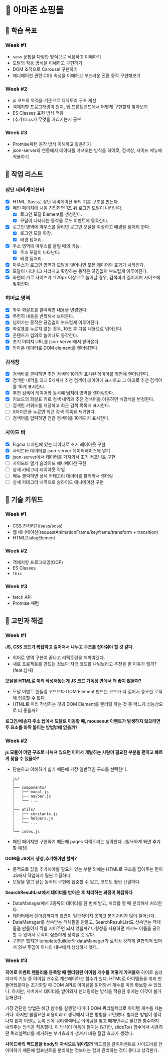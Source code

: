 # 🛒 아마존 쇼핑몰
## 🎯 학습 목표

### Week #1
- sass 문법을 다양한 방식으로 적용하고 이해하기
- 모달의 작동 방식을 이해하고 구현하기
- DOM 조작으로 Carousel 구현하기
- 애니메이션 관련 CSS 속성을 이해하고 부드러운 전환 동작 구현해보기

### Week #2
- js 코드의 목적을 기준으로 디렉토리 구조 개선
- 객체지향 프로그래밍이 뭔지, 웹 프론트엔드에서 어떻게 구현할지 찾아보기
- ES Classes 표현 방식 적용
- (추가)`this`가 무엇을 가리키는지 공부

### Week #3
- Promise패턴 동작 방식 이해하고 활용하기
- json-server와 연동해서 데이터를 가져오는 방식을 히어로, 검색창, 사이드 메뉴에 적용하기

## 🔨 작업 리스트

### **상단 네비게이션바**
- [x] HTML, Sass로 상단 네비게이션 바의 기본 구조를 만든다.
- [x] 메인 페이지에 처음 진입하면 1초 뒤 로그인 모달이 나타난다.
  - [x] 로그인 모달 Element를 생성한다.
  - [x] 모달이 나타나는 동작을 로드 이벤트에 등록한다.
- [x] 로그인 영역에 마우스를 올리면 로그인 모달을 확장하고 배경을 딤처리 한다.
  - [x] 로그인 모달 확장.
  - [x] 배경 딤처리.
- [x] 주소 영역에 마우스를 올릴 때의 기능.
  - [x] 주소 모달이 나타난다.
  - [x] 배경 딤처리.
- [x] 마우스가 로그인 영역과 모달을 벗어나면 모든 레이어와 효과가 사라진다.
- [x] 모달이 나타나고 사라지고 확장하는 동작은 끊김없이 부드럽게 이루어진다.
- [x] 화면의 가로 사이즈가 1120px 이상으로 늘어날 경우, 검색바가 길어지며 사이즈에 맞춰진다.

### **히어로 영역**
- [x] 좌우 화살표를 클릭하면 내용을 변경한다.
- [x] 무한히 내용을 반복해서 보여준다.
- [x] 넘어가는 동작은 끊김없이 부드럽게 이루어진다.
- [x] 화살표를 누르지 않는 경우, 10초 후 다음 내용으로 넘어간다.
- [x] 콘텐츠가 임의로 늘어나도 동작한다.
- [x] 초기 이미지 URL를 json-server에서 받아온다.
- [x] 받아온 데이터로 DOM element를 렌더링한다.

### **검색창**
- [x] 검색바를 클릭하면 추천 검색어 10개가 표시된 레이어를 화면에 렌더링한다.
- [x] 검색한 내역을 최대 5개까지 추천 검색어 레이어에 표시하고 그 아래로 추천 검색어를 10개 표시한다.
- [x] 추천 검색어 레이어와 동시에 딤처리 영역을 렌더링한다.
- [x] 키보드의 화살표 키로 검색 내역과 추천 검색어를 이동하면 배경색을 변경한다.
- [ ] 검색한 키워드를 저장하고 최근 검색 목록에 표시한다.
- [ ] X아이콘을 누르면 최근 검색 목록을 제거한다.
- [ ] 검색어를 입력하면 연관 검색어를 10개까지 표시한다.

### **사이드 바**
- [x] Figma 디자인에 있는 데이터로 초기 레이아웃 구현
- [x] 사이드바 데이터를 json-server 데이터베이스에 넣기
- [x] json-server에서 데이터를 가져와서 초기 컴포넌트 구현
- [ ] 사이드바 열기 슬라이드 애니메이션 구현
- [ ] 상세 카테고리 레이아웃 작업
- [ ] 메뉴 클릭하면 상세 카테고리 데이터를 불러와서 렌더링
- [ ] 상세 카테고리 내역으로 슬라이드 애니메이션 구현

## 🔑 기술 키워드

### Week #1
- CSS 전처리기(sass/scss)
- 웹 애니메이션(requestAnimationFrame/keyframe/transform + transition)
- HTMLDialogElement

### Week #2
- 객체지향 프로그래밍(OOP)
- ES Classes
- `this`

### Week #3
- fetch API
- Promise 패턴

## 🎊 고민과 해결

### Week #1
**JS, CSS 코드가 복잡하고 길어져서 나누고 구조를 잡아줘야 할 것 같다.**
- 히어로 영역 구현이 끝나고 리팩토링을 해봐야겠다.
- 새로 프로젝트를 만드는 것보다 지금 코드를 나눠보라고 추천을 한 이유가 뭘까?(feat.남세)

**모달을 HTML로 미리 작성해놓는게 JS 코드 가독성 면에서 더 좋지 않을까?**
- 모달 이벤트 핸들링 코드보다 DOM Element 만드는 코드가 더 길어서 중요한 로직에 집중할 수 없다.
- HTML로 미리 작성하는 것과 DOM Element를 렌더링 하는 것 중 어느게 성능상으로 더 좋을까?

**로그인/배송지 주소 탭에서 모달로 이동할 때, mouseout 이벤트가 발생하지 않으려면 두 요소를 바짝 붙이는 방법밖에 없을까?**

### Week #2
**js 모듈이 어떤 구조로 나눠져 있으면 이어서 개발하는 사람이 필요한 부분을 편하고 빠르게 찾을 수 있을까?**
- 단순하고 이해하기 쉽기 때문에 가장 일반적인 구조를 선택한다.
  ```
  js/
  │
  ├── components/
  │   ├── modal.js
  │   ├── navbar.js
  │   └── ...
  │
  ├── utils/
  │   ├── constants.js
  │   ├── helpers.js
  │   └── ...
  │
  └── index.js
  ```
- 메인 페이지만 구현하기 때문에 pages 디렉토리는 생략한다. (필요하게 되면 추가할 예정)

**DOM을 JS에서 생성,추가해야만 할까?**
- 동적으로 값을 추가해야할 필요가 있는 부분 외에는 HTML로 구조를 잡아주는 편이 JS에서 작업하기 훨씬 수월하다.
- 모달을 열고 닫는 동작의 구현에 집중할 수 있고, 코드도 훨씬 간결하다.

**SearchResultList에서 데이터를 받아온 후 처리하는 과정이 복잡하다**
- DataManager에서 2종류의 데이터를 한 번에 받고, 처리를 할 때 분리해서 처리한다.
- 데이터에서 렌더링까지의 흐름이 일관적이지 못하고 분기처리가 많이 일어난다.
- DataManager를 상속받는 객체들을 만들고, SearchResultList도 상속받는 객체들을 만들어서 짝을 지어주면 되지 않을까? 다형성을 사용하면 메서드 이름을 공유할 수 있어서 로직이 심플하게 정리될 것 같다.
- 구현은 했지만 templateBuilder와 dataManager가 로직상 강하게 결합되어 있어서 외부 주입이 아니라 내부에서 생성하게 했다.

### Week #3
**히어로 이벤트 핸들러를 등록할 때 렌더링된 아이템 개수를 어떻게 가져올까**
히어로 슬라이더의 기능 중 아이템 개수로 계산해야하는 함수가 있다. HTML로 아이템들을 미리 만들어뒀을때는 초기화할 때 DOM API로 아이템을 읽어와서 개수를 미리 확보할 수 있었다. 하지만, 서버에서 데이터를 받아와서 렌더링하는 방식을 적용한 후에는 이것이 불가능해졌다.

가장 간단한 방법은 해당 함수를 실행할 때마다 DOM 쿼리셀렉터로 아이템 개수를 세는거다. 하지만 불필요한 비용이라고 생각해서 다른 방법을 고민했다. 별다른 방법이 생각나지 않아 이벤트 등록 전에 쿼리셀렉터로 아이템을 찾고 매개변수로 필요한 함수까지 내려주는 방식을 적용했다. 이 방식이 마음에 들지는 않지만, slideTo() 함수에서 사용하던 쿼리셀렉터를 제거하는 부가효과가 생겨서 비용 절감 효과가 생겼다.

**사이드바의 백드롭을 body의 자식으로 둬야할까**
백드롭을 클릭이벤트로 사이드바를 닫아야하기 때문에 컴포넌트를 분리하는 것보다는 함께 관리하는 것이 좋다고 생각한다.
